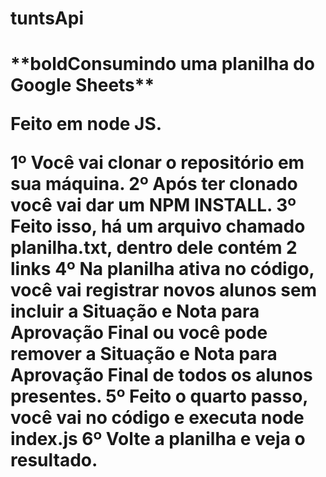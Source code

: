 # tuntsApi
<h1>**boldConsumindo uma planilha do Google Sheets**

Feito em node JS.

1º Você vai clonar o repositório em sua máquina.
2º Após ter clonado você vai dar um NPM INSTALL.
3º Feito isso, há um arquivo chamado planilha.txt, dentro dele contém 2 links
4º Na planilha ativa no código, você vai registrar novos alunos sem incluir a Situação e Nota para Aprovação Final ou 
  você pode remover a Situação e Nota para Aprovação Final de todos os alunos presentes.
5º Feito o quarto passo, você vai no código e executa node index.js
6º Volte a planilha e veja o resultado.
